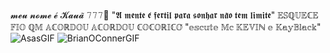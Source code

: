 𝓶𝓮𝓾 𝓷𝓸𝓶𝓮 𝓮́ 𝓚𝓪𝓾𝓪̃
𝟽𝟽𝟽🎰
"𝕬 𝖒𝖊𝖓𝖙𝖊 𝖊́ 𝖋𝖊𝖗𝖙𝖎𝖑 𝖕𝖆𝖗𝖆 𝖘𝖔𝖓𝖍𝖆𝖗 𝖓𝖆̃𝖔 𝖙𝖊𝖒 𝖑𝖎𝖒𝖎𝖙𝖊"
𝔼𝕊ℚ𝕌𝔼ℂ𝔼 𝔽𝕀𝕆 ℚ𝕄 𝔸ℂ𝕆ℝ𝔻𝕆𝕌 𝔸ℂ𝕆ℝ𝔻𝕆𝕌 ℂ𝕆ℂ𝕆ℝ𝕀ℂ𝕆́
"𝕖𝕤𝕔𝕦𝕥𝕖 𝕄𝕔 𝕂𝔼𝕍𝕀ℕ 𝕖 𝕂𝕒𝕪𝔹𝕝𝕒𝕔𝕜"
![AsasGIF](https://github.com/user-attachments/assets/de686a22-1baa-4b9b-ba8f-8ef29cb88809)
![BrianOConnerGIF](https://github.com/user-attachments/assets/0cb0ab4b-8cb0-40f7-bc11-f4e147c36326)

